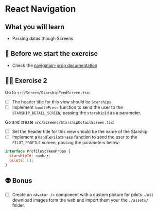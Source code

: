 # React Navigation

## What you will learn

- Passing datas though Screens

## 👾 Before we start the exercise

- Check the [navigation-prop documentation](https://reactnavigation.org/docs/navigation-prop/#navigate)

## 👨‍🚀 Exercise 2

Go to `src/Screen/StarshipFeedScreen.tsx`:

- [ ] The header title for this view should be `Starships`
- [ ] Implement `handlePress` function to send the user to the `STARSHIP_DETAIL_SCREEN`, passing the `starshipId` as a parameter.

Go and create `src/Screens/StarshipDetailScreen.tsx`:

- [ ] Set the header title for this view should be the name of the Starship
- [ ] Implement a `handlePilotPress` function to send the user to the `PILOT_PROFILE` screen, passing the parameters below:

```javascript
interface ProfileScreenProps {
  starshipId: number;
  pilots: [];
}
```

## 👽 Bonus

- [ ] Create an `<Avatar />` component with a custom picture for pilots. Just download images form the web and import them your the `./assets/` folder.
